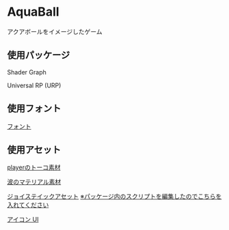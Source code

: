 # AquaBall
アクアボールをイメージしたゲーム

## 使用パッケージ

Shader Graph

Universal RP (URP) 

## 使用フォント

[フォント](https://befonts.com/oligopoly-typeface.html)

## 使用アセット

[playerのトーコ素材](https://unity-chan.com/download/releaseNote.php?id=SD_Toko)

[波のマテリアル素材](https://assetstore.unity.com/packages/2d/textures-materials/floors/five-seamless-tileable-ground-textures-57060)

[ジョイステイックアセット](https://assetstore.unity.com/packages/tools/input-management/joystick-pack-107631)
[※パッケージ内のスクリプトを編集したのでこちらを入れてください](https://github.com/nittayoshihiro/AquaBall/blob/master/UnityPackage/Joystick%20Pack.unitypackage?raw=true)

[アイコン UI](https://assetstore.unity.com/packages/2d/gui/icons/icons-ui-95116?locale=ja-JP)
